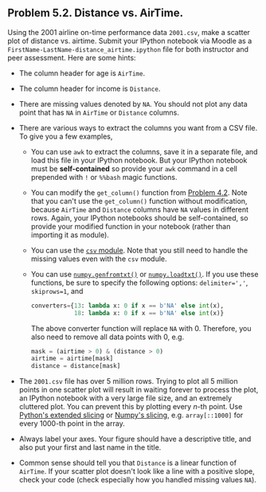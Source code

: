 ## Problem 5.2. Distance vs. AirTime.

Using the 2001 airline on-time performance data `2001.csv`, make a scatter plot
 of distance vs. airtime.
 Submit your IPython notebook via Moodle as a
 `FirstName-LastName-distance_airtime.ipython` file for both instructor and
 peer assessment. Here are some hints:

- The column header for age is `AirTime`.
- The column header for income is `Distance`.
- There are missing values denoted by `NA`. You should not plot any data point
  that has `NA` in `AirTime` or `Distance` columns.
- There are various ways to extract the columns you want from a CSV file.
  To give you a few examples,
  - You can use `awk` to extract the columns, save it in a separate file,
    and load this file in your IPython notebook.
    But your IPython notebook must be **self-contained** so provide your
    `awk` command in a cell prepended with `!` or `%%bash` magic functions.
  - You can modify the `get_column()` function from
    [Problem
    4.2](https://github.com/info490/spring2015/blob/master/week04/p2.md).
    Note that you can't use the `get_column()` function without modification,
    because `AirTime` and `Distance` columns have `NA` values in different rows.    Again, your IPython notebooks should be self-contained, so provide
    your modified function in your notebook (rather than importing it as
    module).
  - You can use the [`csv`
    module](https://docs.python.org/3/library/csv.html). Note that you still
    need to handle the missing values even with the `csv` module.
  - You can use
    [`numpy.genfromtxt()`](http://docs.scipy.org/doc/numpy/user/basics.io.genfromtxt.html) or
    [`numpy.loadtxt()`](http://docs.scipy.org/doc/numpy/reference/generated/numpy.loadtxt.html).
    If you use these functions, be sure to specify the following options:
    `delimiter=','`, `skiprows=1`, 
    and

    ```python
    converters={13: lambda x: 0 if x == b'NA' else int(x),
                18: lambda x: 0 if x == b'NA' else int(x)}
    ```
    
    The above converter function will replace `NA` with 0. Therefore, you also
    need to remove all data points with 0, e.g.

    ```python
    mask = (airtime > 0) & (distance > 0)
    airtime = airtime[mask]
    distance = distance[mask]
    ```

- The `2001.csv` file has over 5 million rows. Trying to plot all 5 million
  points in one scatter plot will result in waiting forever to process the plot,
  an IPython notebook with a very large file size, and an extremely cluttered
  plot. You can prevent this by plotting every *n*-th point. Use 
  [Python's extended slicing](https://docs.python.org/3.4/reference/datamodel.html) or
  [Numpy's
  slicing](http://docs.scipy.org/doc/numpy/reference/arrays.indexing.html),
  e.g. `array[::1000]` for every 1000-th point in the array.
- Always label your axes. Your figure should have a descriptive title, and
  also put your first and last name in the title.
- Common sense should tell you that `Distance` is a linear function of
  `AirTime`. If your scatter plot doesn't look like a line with a positive
  slope, check your code (check especially how you handled missing values
  `NA`).

